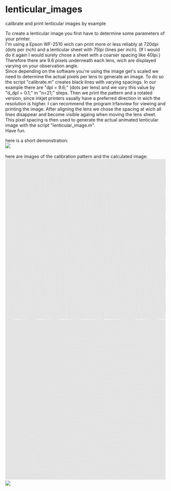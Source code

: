 # lenticular_images

calibrate and print lenticular images by example

To create a lenticular image you first have to determine some parameters of your printer. \
I'm using a Epson WF-2510 wich can print more or less reliably at 720dpi (dots per inch) and a lenticular sheet with 75lpi (lines per inch). (If I would do it again I would surely chose a sheet with a coarser spacing like 40lpi.) \
Therefore there are 9.6 pixels underneath each lens, wich are displayed varying on your observation angle. \
Since depending on the software you're using the image get's scaled we need to determine the actual pixels per lens to generate an image. To do so the script "calibrate.m" creates black lines with varying spacings. In our example there are "dpl = 9.6;" (dots per lens) and we vary this value by "d_dpl = 0.1;" in "n=21;" steps. Then we print the pattern and a rotated version, since inkjet printers usually have a preferred direction in wich the resolution is higher. I can recommend the program Irfanview for viewing and printing the image. After aligning the lens we chose the spacing at wich all lines disappear and become visible againg when moving the lens sheet.
This pixel spacing is then used to generate the actual animated lenticular image with the script "lenticular_image.m". \
Have fun.

here is a short demonstration: \
[<img src="https://img.youtube.com/vi/ul23OZaDYW0/maxresdefault.jpg" width="20%">](https://youtu.be/ul23OZaDYW0)

here are images of the calibration pattern and the calculated image: \
<img src="calibration.tiff">
<img src="lenticular.tiff">
